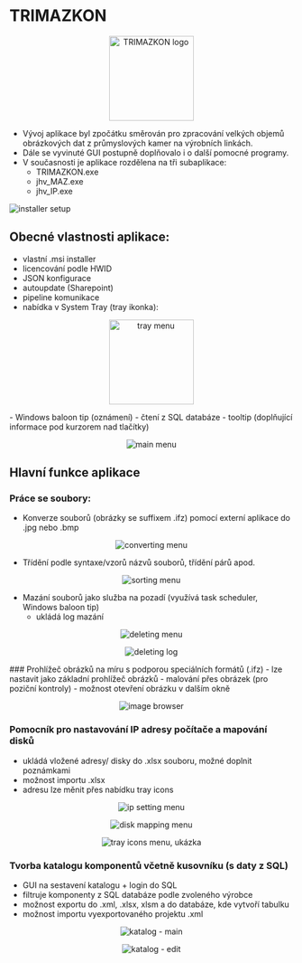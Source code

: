# TRIMAZKON
<p align="center">
  <img src="readme_images/logo_TRIMAZKON.png" alt="TRIMAZKON logo" width="150">
</p>

- Vývoj aplikace byl zpočátku směrován pro zpracování velkých objemů obrázkových dat z průmyslových kamer na výrobních linkách.
- Dále se vyvinuté GUI postupně doplňovalo i o další pomocné programy.
- V současnosti je aplikace rozdělena na tři subaplikace:
	- TRIMAZKON.exe
	- jhv_MAZ.exe
	- jhv_IP.exe

![installer setup](readme_images/installer_setup.png)

## Obecné vlastnosti aplikace:
- vlastní .msi installer
- licencování podle HWID
- JSON konfigurace
- autoupdate (Sharepoint)
- pipeline komunikace
- nabídka v System Tray (tray ikonka):
<p align="center">
  <img src="readme_images/tray_menu.png" alt="tray menu" width="150">
</p>
- Windows baloon tip (oznámení)
- čtení z SQL databáze
- tooltip (doplňující informace pod kurzorem nad tlačítky)

<p align="center">
  <img src="readme_images/main_menu.png" alt="main menu">
</p>

## Hlavní funkce aplikace
### Práce se soubory:
- Konverze souborů (obrázky se suffixem .ifz) pomocí externí aplikace do .jpg nebo .bmp
<p align="center">
  <img src="readme_images/converting_menu.png" alt="converting menu">
</p>

- Třídění podle syntaxe/vzorů názvů souborů, třídění párů apod.
<p align="center">
  <img src="readme_images/sorting_menu.png" alt="sorting menu">
</p>

- Mazání souborů jako služba na pozadí (využívá task scheduler, Windows baloon tip)
  - ukládá log mazání
<p align="center">
  <img src="readme_images/deleting_menu.png" alt="deleting menu">
</p>
<p align="center">
  <img src="readme_images/deleting_log.png" alt="deleting log">
</p>
### Prohlížeč obrázků na míru s podporou speciálních formátů (.ifz)
- lze nastavit jako základní prohlížeč obrázků
- malování přes obrázek (pro poziční kontroly)
- možnost otevření obrázku v dalším okně
<p align="center">
  <img src="readme_images/image_browser.png" alt="image browser">
</p>

### Pomocník pro nastavování IP adresy počítače a mapování disků
- ukládá vložené adresy/ disky do .xlsx souboru, možné doplnit poznámkami
- možnost importu .xlsx
- adresu lze měnit přes nabídku tray icons
<p align="center">
  <img src="readme_images/ipset_ip.png" alt="ip setting menu">
</p>
<p align="center">
  <img src="readme_images/ipset_disky.png" alt="disk mapping menu">
</p>
<p align="center">
  <img src="readme_images/tray_ukazka.gif" alt="tray icons menu, ukázka">
</p>

### Tvorba katalogu komponentů včetně kusovníku (s daty z SQL)
- GUI na sestavení katalogu + login do SQL
- filtruje komponenty z SQL databáze podle zvoleného výrobce
- možnost exportu do .xml, .xlsx, xlsm a do databáze, kde vytvoří tabulku
- možnost importu vyexportovaného projektu .xml

<p align="center">
  <img src="readme_images/katalog_main.png" alt="katalog - main">
</p>
<p align="center">
  <img src="readme_images/katalog_okno.png" alt="katalog - edit">
</p>

